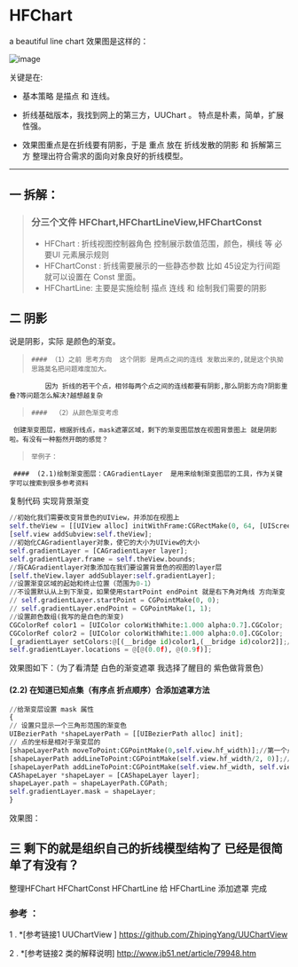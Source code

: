# HFChart
a beautiful  line chart
效果图是这样的：

 ![image](http://images2017.cnblogs.com/blog/494253/201708/494253-20170803163426772-1639128583.png)

关键是在:

* 基本策略 是描点 和 连线。

* 折线基础版本，我找到网上的第三方，UUChart 。 特点是朴素，简单，扩展性强。

* 效果图重点是在折线要有阴影，于是 重点 放在 折线发散的阴影 和 拆解第三方 整理出符合需求的面向对象良好的折线模型。

------

## 一 拆解：

>  ### 分三个文件 HFChart,HFChartLineView,HFChartConst
> * HFChart : 折线视图控制器角色  控制展示数值范围，颜色，横线 等 必要UI 元素展示规则
> * HFChartConst : 折线需要展示的一些静态参数 比如 45设定为行间距 就可以设置在 Const 里面。
> * HFChartLine:  主要是实施绘制 描点 连线 和 绘制我们需要的阴影



## 二 阴影

说是阴影，实际 是颜色的渐变。

>     #### （1）之前 思考方向  这个阴影 是两点之间的连线 发散出来的,就是这个执拗思路莫名把问题难度加大。
             因为 折线的若干个点，相邻每两个点之间的连线都要有阴影,那么阴影方向?阴影重叠?等问题怎么解决?越想越复杂
>     ####  （2）从颜色渐变考虑
     创建渐变图层，根据折线点，mask遮罩区域，剩下的渐变图层放在视图背景图上 就是阴影啦。有没有一种豁然开朗的感觉？

>     举例子：
     ####  (2.1)绘制渐变图层：CAGradientLayer  是用来绘制渐变图层的工具，作为关键字可以搜索到很多参考资料

复制代码
实现背景渐变
```python
//初始化我们需要改变背景色的UIView，并添加在视图上
self.theView = [[UIView alloc] initWithFrame:CGRectMake(0, 64, [UIScreen mainScreen].bounds.size.width, self.view.hf_width)];
[self.view addSubview:self.theView];
//初始化CAGradientlayer对象，使它的大小为UIView的大小
self.gradientLayer = [CAGradientLayer layer];
self.gradientLayer.frame = self.theView.bounds;
//将CAGradientlayer对象添加在我们要设置背景色的视图的layer层
[self.theView.layer addSublayer:self.gradientLayer];
//设置渐变区域的起始和终止位置（范围为0-1）
//不设置默认从上到下渐变，如果使用startPoint endPoint 就是右下角对角线 方向渐变 也可以自定义方向
// self.gradientLayer.startPoint = CGPointMake(0, 0);
// self.gradientLayer.endPoint = CGPointMake(1, 1);
//设置颜色数组(我写的是白色的渐变)
CGColorRef color1 = [UIColor colorWithWhite:1.000 alpha:0.7].CGColor;
CGColorRef color2 = [UIColor colorWithWhite:1.000 alpha:0.0].CGColor;
[_gradientLayer setColors:@[(__bridge id)color1,(__bridge id)color2]];//设置颜色分割点（范围：0-1）
self.gradientLayer.locations = @[@(0.0f), @(0.9f)];
```
效果图如下：（为了看清楚 白色的渐变遮罩 我选择了醒目的 紫色做背景色）





####    (2.2) 在知道已知点集（有序点 折点顺序）合添加遮罩方法

```python
//给渐变层设置 mask 属性
{
// 设置只显示一个三角形范围的渐变色
UIBezierPath *shapeLayerPath = [[UIBezierPath alloc] init];
// 点的坐标是相对于渐变层的
[shapeLayerPath moveToPoint:CGPointMake(0,self.view.hf_width)];//第一个点
[shapeLayerPath addLineToPoint:CGPointMake(self.view.hf_width/2, 0)];//第二个点
[shapeLayerPath addLineToPoint:CGPointMake(self.view.hf_width, self.view.hf_width)];//第三个点
CAShapeLayer *shapeLayer = [CAShapeLayer layer];
shapeLayer.path = shapeLayerPath.CGPath;
self.gradientLayer.mask = shapeLayer;
}
```
效果图：


## 三 剩下的就是组织自己的折线模型结构了 已经是很简单了有没有？

整理HFChart HFChartConst HFChartLine 给 HFChartLine 添加遮罩 完成

### 参考 ：

1 . *[参考链接1 UUChartView ] https://github.com/ZhipingYang/UUChartView

2 .  *[参考链接2 类的解释说明] http://www.jb51.net/article/79948.htm

